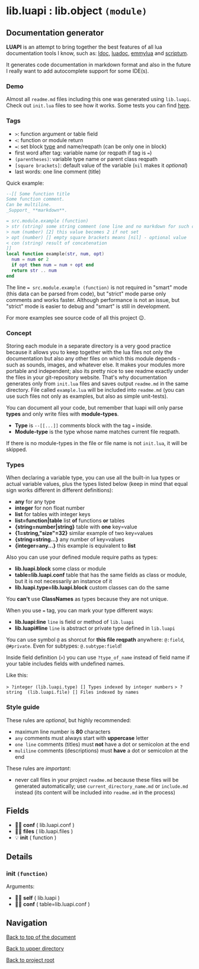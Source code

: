 # lib.luapi : lib.object `(module)`

## Documentation generator

**LUAPI** is an attempt to bring together the best features of all lua
documentation tools I know, such as: [ldoc][], [luadoc][], [emmylua][] and
[scriptum][].

It generates code documentation in markdown format and also in the future I
really want to add autocomplete support for some IDE(s).

### Demo

Almost all `readme.md` files including this one was generated using `lib.luapi`.
Check out `init.lua` files to see how it works. Some tests you can find
[here](../../etc/luapi_test).

### Tags

+ `>`: function argument or table field
+ `<`: function or module return
+ `=`: set block [type](#types) and name/reqpath (can be only one in block)
+ first word after tag: variable name (or reqpath if tag is `=`)
+ `(parentheses)`: variable type name or parent class reqpath
+ `[square brackets]`: default value of the variable (`nil` makes it _optional_)
+ last words: one line comment (title)

Quick example:

```lua
--[[ Some function title
Some function comment.
Can be multiline.
_Support_ **markdown**.

= src.module.example (function)
> str (string) some string comment (one line and no markdown for such comments)
> num (number) [2] this value becomes 2 if not set
> opt (number) [] empty square brackets means [nil] - optional value 
< con (string) result of concatenation
]]
local function example(str, num, opt)
  num = num or 2
  if opt then num = num + opt end
  return str .. num
end
```

The line `= src.module.example (function)` is not required in "smart" mode
(this data can be parsed from code), but "strict" mode parse only comments
and works faster. Although performance is not an issue, but "strict" mode
is easier to debug and "smart" is still in development.

For more examples see source code of all this project 😉.

### Concept

Storing each module in a separate directory is a very good practice because it
allows you to keep together with the lua files not only the documentation but
also any other files on which this module depends - such as sounds, images, and
whatever else. It makes your modules more portable and independent; also its
pretty nice to see readme exactly under the files in your git-repository
website. That's why documentation generates only from `init.lua` files and saves
output `readme.md` in the same directory. File called `example.lua` will be
included into `readme.md` (you can use such files not only as examples, but also
as simple unit-tests).

You can document all your code, but remember that luapi will only parse
**types** and only write files with **module-types**.

+ **Type** is `--[[...]]` comments block with the tag `=` inside.
+ **Module-type** is the type whose name matches current file reqpath.

If there is no module-types in the file or file name is not `init.lua`, it will
be skipped.

### Types

When declaring a variable type, you can use all the built-in lua types or actual
variable values, plus the types listed below (keep in mind that equal sign works
different in different definitions):

+ **any** for any type
+ **integer** for non float number
+ **list** for tables with integer keys
+ **list=function|table** list **of** functions **or** tables
+ **{string=number|string}** table with **one** key=value
+ **{1=string,"size"=32}** similar example of two key=values
+ **{string=string...}** any number of key=values
+ **{integer=any...}** this example is equivalent to **list**

Also you can use your defined module require paths as types:

+ **lib.luapi.block** some class or module
+ **table=lib.luapi.conf** table that has the same fields as class or module,
  but it is not necessarily an instance of it
+ **lib.luapi.type=lib.luapi.block** custom classes can do the same

You **can't** use **ClassNames** as types because they are not unique.

When you use `=` tag, you can mark your type different ways:

+ **lib.luapi:line** `line` is field or method of `lib.luapi`
+ **lib.luapi#line** `line` is abstract or private type defined in `lib.luapi`

You can use symbol `@` as shorcut for **this file reqpath** anywhere:
`@:field`, `@#private`. Even for subtypes: `@.subtype:field`!

Inside field definition (`>`) you can use `?type_of_name` instead of field name
if your table includes fields with undefined names.

Like this:

`> ?integer (lib.luapi.type) [] Types indexed by integer numbers`
`> ?string  (lib.luapi.file) [] Files indexed by names`

### Style guide

These rules are _optional_, but highly recommended:

+ maximum line number is **80** characters
+ `any` comments must always start with **uppercase** letter
+ `one line` comments (titles) must **not** have a dot or semicolon at the end
+ `muliline` comments (descriptions) must **have** a dot or semicolon at the end

These rules are _important_:

+ never call files in your project `readme.md` because these files will be
  generated automatically; use `current_directory_name.md` or `include.md`
  instead (its content will be included into `readme.md` in the process)

[ldoc]: https://stevedonovan.github.io/ldoc/manual/doc.md.html
[luadoc]: https://keplerproject.github.io/luadoc
[scriptum]: https://github.com/charlesmallah/lua-scriptum
[emmylua]: https://github.com/EmmyLua

## Fields

- 👨‍👦 **conf** ( lib.luapi.conf )
- 👨‍👦 **files** ( lib.luapi.files )
- 💡 **init** ( function )

## Details

### init `(function)`

Arguments:

- 👨‍👦 **self** ( lib.luapi )
- 👨‍👦 **conf** ( table=lib.luapi.conf )

## Navigation

[Back to top of the document](#libluapi--libobject-module)

[Back to upper directory](..)

[Back to project root](/)
